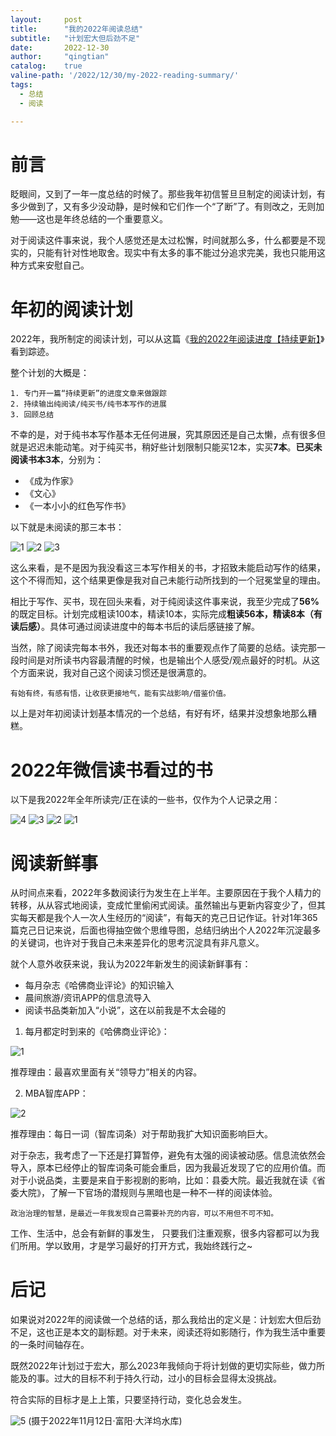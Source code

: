 ```yaml
---
layout:     post
title:      "我的2022年阅读总结"
subtitle:   "计划宏大但后劲不足"
date:       2022-12-30
author:     "qingtian"
catalog:    true
valine-path: '/2022/12/30/my-2022-reading-summary/'
tags:
  - 总结
  - 阅读

---
```


# 前言

眨眼间，又到了一年一度总结的时候了。那些我年初信誓旦旦制定的阅读计划，有多少做到了，又有多少没动静，是时候和它们作一个“了断”了。有则改之，无则加勉——这也是年终总结的一个重要意义。

对于阅读这件事来说，我个人感觉还是太过松懈，时间就那么多，什么都要是不现实的，只能有针对性地取舍。现实中有太多的事不能过分追求完美，我也只能用这种方式来安慰自己。

# 年初的阅读计划

2022年，我所制定的阅读计划，可以从这篇《[我的2022年阅读进度【持续更新】](https://blog.qingtian16265.com/2022/02/13/my-reading-progress-in-2022/)》看到踪迹。

整个计划的大概是：

```
1. 专门开一篇“持续更新”的进度文章来做跟踪
2. 持续输出纯阅读/纯买书/纯书本写作的进展
3. 回顾总结
```

不幸的是，对于纯书本写作基本无任何进展，究其原因还是自己太懒，点有很多但就是迟迟未能动笔。对于纯买书，稍好些计划限制只能买12本，实买**7本**。**已买未阅读书本3本**，分别为：

- 《成为作家》
- 《文心》
- 《一本小小的红色写作书》

以下就是未阅读的那三本书：

![1](/img/20221230/unread/1.png)
![2](/img/20221230/unread/2.png)
![3](/img/20221230/unread/3.png)

这么来看，是不是因为我没看这三本写作相关的书，才招致未能启动写作的结果，这个不得而知，这个结果更像是我对自己未能行动所找到的一个冠冕堂皇的理由。

相比于写作、买书，现在回头来看，对于纯阅读这件事来说，我至少完成了**56%** 的既定目标。计划完成粗读100本，精读10本，实际完成**粗读56本，精读8本（有读后感）**。具体可通过阅读进度中的每本书后的读后感链接了解。

当然，除了阅读完每本书外，我还对每本书的重要观点作了简要的总结。读完那一段时间是对所读书内容最清醒的时候，也是输出个人感受/观点最好的时机。从这个方面来说，我对自己这个阅读习惯还是很满意的。

```
有始有终，有感有悟，让收获更接地气，能有实战影响/借鉴价值。
```

以上是对年初阅读计划基本情况的一个总结，有好有坏，结果并没想象地那么糟糕。

# 2022年微信读书看过的书

以下是我2022年全年所读完/正在读的一些书，仅作为个人记录之用：

![4](/img/20221230/4.png)
![3](/img/20221230/3.png)
![2](/img/20221230/2.png)
![1](/img/20221230/1.png)

# 阅读新鲜事

从时间点来看，2022年多数阅读行为发生在上半年。主要原因在于我个人精力的转移，从从容式地阅读，变成忙里偷闲式阅读。虽然输出与更新内容变少了，但其实每天都是我个人一次人生经历的“阅读”，有每天的克己日记作证。针对1年365篇克己日记来说，后面也得抽空做个思维导图，总结归纳出个人2022年沉淀最多的关键词，也许对于我自己未来差异化的思考沉淀具有非凡意义。

就个人意外收获来说，我认为2022年新发生的阅读新鲜事有：

- 每月杂志《哈佛商业评论》的知识输入
- 晨间旅游/资讯APP的信息流导入
- 阅读书品类新加入“小说”，这在以前我是不太会碰的

1. 每月都定时到来的《哈佛商业评论》：

![1](/img/20221230/entry/1.png)

推荐理由：最喜欢里面有关“领导力”相关的内容。

2. MBA智库APP：

![2](/img/20221230/entry/2.png)

推荐理由：每日一词（智库词条）对于帮助我扩大知识面影响巨大。

对于杂志，我考虑了一下还是打算暂停，避免有太强的阅读被动感。信息流依然会导入，原本已经停止的智库词条可能会重启，因为我最近发现了它的应用价值。而对于小说品类，主要是来自于影视剧的影响，比如：县委大院。最近我就在读《省委大院》，了解一下官场的潜规则与黑暗也是一种不一样的阅读体验。

```
政治治理的智慧，是最近一年我发现自己需要补充的内容，可以不用但不可不知。
```

工作、生活中，总会有新鲜的事发生， 只要我们注重观察，很多内容都可以为我们所用。学以致用，才是学习最好的打开方式，我始终践行之~

# 后记

如果说对2022年的阅读做一个总结的话，那么我给出的定义是：计划宏大但后劲不足，这也正是本文的副标题。对于未来，阅读还将如影随行，作为我生活中重要的一条时间轴存在。

既然2022年计划过于宏大，那么2023年我倾向于将计划做的更切实际些，做力所能及的事。过大的目标不利于持久行动，过小的目标会显得太没挑战。

符合实际的目标才是上上策，只要坚持行动，变化总会发生。

![5](/img/20221230/5.png)
(摄于2022年11月12日·富阳·大洋坞水库)